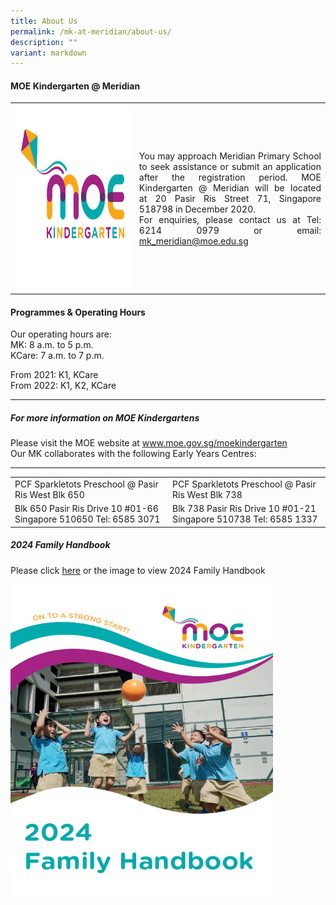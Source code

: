 ```yaml
---
title: About Us
permalink: /mk-at-meridian/about-us/
description: ""
variant: markdown
---
```

#### MOE Kindergarten @ Meridian
<table style="width:100%">
  <tbody><tr>
    <td><img src="/images/MK@Meridian/MK%20Logo.png" alt="Girl in a jacket" style="width:2100px;height:300px; float:left"></td>
    <td><p align="justify">You may approach Meridian Primary School to seek assistance or submit an application after the registration period.
MOE Kindergarten @ Meridian will be located at&nbsp;20 Pasir Ris Street 71, Singapore 518798 in December 2020.<br>
For enquiries, please contact us at Tel: 6214 0979
or email: <a href="mk_meridian@moe.edu.sg">mk_meridian@moe.edu.sg</a></p></td>
  </tr>
	<tr></tr>
</tbody></table>


#### Programmes &amp; Operating Hours
Our operating hours are:<br>
MK: 8 a.m. to 5 p.m. <br>
KCare: 7 a.m. to 7 p.m.

From 2021: K1, KCare  
From 2022: K1, K2, KCare
<hr>

##### For more information on MOE Kindergartens
Please visit the MOE website at <a href="www.moe.gov.sg/moekindergarten">www.moe.gov.sg/moekindergarten</a><br>
Our MK collaborates with the following Early Years Centres:
<hr>

<table style="width:100%">
  <tbody><tr>
    <td>PCF Sparkletots Preschool  
@ Pasir Ris West Blk 650</td>
    <td>PCF Sparkletots Preschool  
@ Pasir Ris West Blk 738</td>
  </tr>
  <tr>
    <td>Blk 650 Pasir Ris Drive 10 #01-66  
Singapore 510650  
Tel: 6585 3071</td>
    <td>Blk 738 Pasir Ris Drive 10 #01-21  
Singapore 510738  
Tel: 6585 1337</td>
  </tr>
</tbody></table>

##### 2024 Family Handbook
<p>Please click <a href="/files/MK/2023/mk%20family%20handbook%202023%20final.pdf">here</a> or the image to view 2024 Family Handbook</p>

<a href="/files/MK/2023/mk%20family%20handbook%202023%20final.pdf"><img style="width:420px;height:500px;" src="/images/MK@Meridian/2023/family%20handbook.png"></a>